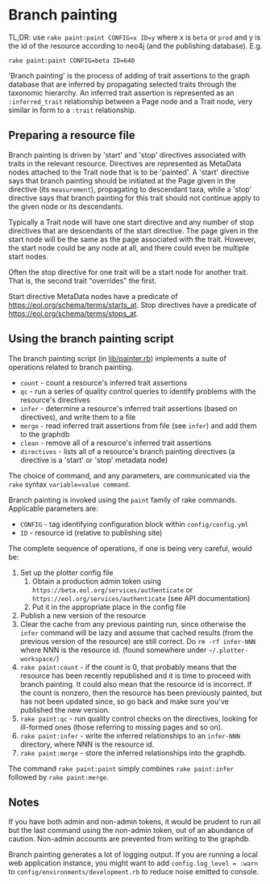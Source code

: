 # Branch painting

TL;DR: use `rake paint:paint CONFIG=x ID=y` where x is `beta` or
`prod` and y is the id of the resource according to neo4j (and the publishing
database).  E.g.

    rake paint:paint CONFIG=beta ID=640

'Branch painting' is the process of adding of trait assertions to the
graph database that are inferred by propagating selected traits through the
taxonomic hierarchy.  An inferred trait assertion is represented as
an `:inferred_trait` relationship between a Page node and a Trait
node, very similar in form to a `:trait` relationship.

## Preparing a resource file

Branch painting is driven by 'start' and 'stop' directives associated
with traits in the relevant resource.  Directives are represented as
MetaData nodes attached to the Trait node that is to be 'painted'.  A
'start' directive says that branch painting should be initiated at the
Page given in the directive (its `measurement`), propagating to
descendant taxa, while a 'stop' directive says that branch painting
for this trait should not continue apply to the given node or its
descendants.

Typically a Trait node will have one start directive and any number of
stop directives that are descendants of the start directive.  The page
given in the start node will be the same as the page associated with
the trait.  However, the start node could be any node at all, and
there could even be multiple start nodes.

Often the stop directive for one trait will be a start node for
another trait.  That is, the second trait "overrides" the first.

Start directive MetaData nodes have a predicate of
https://eol.org/schema/terms/starts_at.  Stop directives have a
predicate of 
https://eol.org/schema/terms/stops_at.

## Using the branch painting script

The branch painting script (in [lib/painter.rb](../lib/painter.rb))
implements a suite of operations related to branch painting.

* `count` - count a resource's inferred trait assertions
* `qc` - run a series of quality control queries to identify problems
  with the resource's directives
* `infer` - determine a resource's inferred trait assertions (based on
  directives), and write them to a file
* `merge` - read inferred trait assertions from file (see `infer`) and
  add them to the graphdb
* `clean` - remove all of a resource's inferred trait assertions
* `directives` - lists all of a resource's branch painting directives
  (a directive is a 'start' or 'stop' metadata node)

The choice of command, and any parameters, are communicated via
the `rake` syntax `variable=value command`.

Branch painting is invoked using the `paint` family of rake commands.
Applicable parameters are:

* `CONFIG`  - tag identifying configuration block within `config/config.yml`
* `ID`   - resource id (relative to publishing site)

The complete sequence of operations, if one is being very careful, would be:

 1. Set up the plotter config file
     1. Obtain a production admin token using 
        `https://beta.eol.org/services/authenticate` or
        `https://eol.org/services/authenticate`
        (see API documentation)
     2. Put it in the appropriate place in the config file
 2. Publish a new version of the resource
 3. Clear the cache from any previous painting run,
    since otherwise the `infer` command will be lazy and assume that
    cached results (from the previous version of the resource) are still
    correct.  Do `rm -rf infer-NNN` where NNN is the resource id.
    (found somewhere under `~/.plotter-workspace/`)
 4. `rake paint:count` - if the count is 0, that probably means
    that the resource has been recently republished and it is time to
    proceed with branch painting.  It could also mean that the
    resource id is incorrect.  If the count is nonzero, then the resource has
    been previously painted, but has not been updated since, so go
    back and make sure you've published the new version.
 5. `rake paint:qc` - run quality control checks on the directives, looking for ill-formed
    ones (those referring to missing pages and so on).
 6. `rake paint:infer` - write the inferred relationships to an `infer-NNN`
    directory, where NNN is the resource id.
 7. `rake paint:merge` - store the inferred relationships into the graphdb.

The command `rake paint:paint` simply combines `rake paint:infer` followed by `rake paint:merge`.

## Notes

If you have both admin and non-admin tokens, it would be prudent to
run all but the last command using the non-admin token, out of an
abundance of caution.  Non-admin accounts are prevented from writing
to the graphdb.

Branch painting generates a lot of logging output.  If you are running a
local web application instance, you might want to add `config.log_level = :warn` to
`config/environments/development.rb` to reduce noise emitted to
console.

